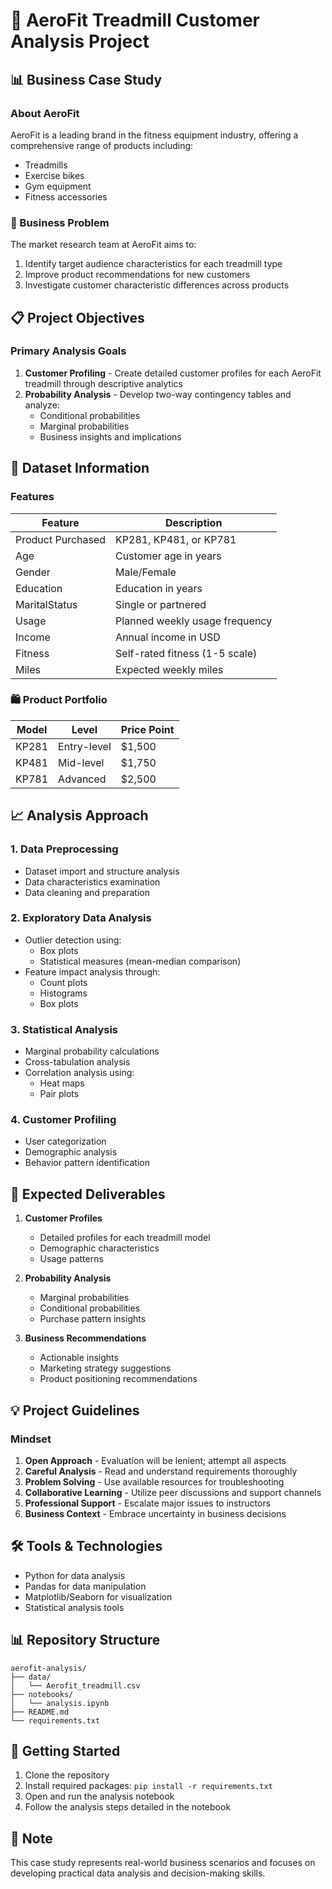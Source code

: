 # 🏃 AeroFit Treadmill Customer Analysis Project

## 📊 Business Case Study

### About AeroFit
AeroFit is a leading brand in the fitness equipment industry, offering a comprehensive range of products including:
- Treadmills
- Exercise bikes
- Gym equipment
- Fitness accessories

### 🎯 Business Problem
The market research team at AeroFit aims to:
1. Identify target audience characteristics for each treadmill type
2. Improve product recommendations for new customers
3. Investigate customer characteristic differences across products

## 📋 Project Objectives

### Primary Analysis Goals
1. **Customer Profiling** - Create detailed customer profiles for each AeroFit treadmill through descriptive analytics
2. **Probability Analysis** - Develop two-way contingency tables and analyze:
   - Conditional probabilities
   - Marginal probabilities
   - Business insights and implications

## 📂 Dataset Information

### Features
| Feature | Description |
|---------|------------|
| Product Purchased | KP281, KP481, or KP781 |
| Age | Customer age in years |
| Gender | Male/Female |
| Education | Education in years |
| MaritalStatus | Single or partnered |
| Usage | Planned weekly usage frequency |
| Income | Annual income in USD |
| Fitness | Self-rated fitness (1-5 scale) |
| Miles | Expected weekly miles |

### 🛍️ Product Portfolio
| Model | Level | Price Point |
|-------|-------|-------------|
| KP281 | Entry-level | $1,500 |
| KP481 | Mid-level | $1,750 |
| KP781 | Advanced | $2,500 |

## 📈 Analysis Approach

### 1. Data Preprocessing
- Dataset import and structure analysis
- Data characteristics examination
- Data cleaning and preparation

### 2. Exploratory Data Analysis
- Outlier detection using:
  - Box plots
  - Statistical measures (mean-median comparison)
- Feature impact analysis through:
  - Count plots
  - Histograms
  - Box plots

### 3. Statistical Analysis
- Marginal probability calculations
- Cross-tabulation analysis
- Correlation analysis using:
  - Heat maps
  - Pair plots

### 4. Customer Profiling
- User categorization
- Demographic analysis
- Behavior pattern identification

## 🎯 Expected Deliverables

1. **Customer Profiles**
   - Detailed profiles for each treadmill model
   - Demographic characteristics
   - Usage patterns

2. **Probability Analysis**
   - Marginal probabilities
   - Conditional probabilities
   - Purchase pattern insights

3. **Business Recommendations**
   - Actionable insights
   - Marketing strategy suggestions
   - Product positioning recommendations

## 💡 Project Guidelines

### Mindset
1. **Open Approach** - Evaluation will be lenient; attempt all aspects
2. **Careful Analysis** - Read and understand requirements thoroughly
3. **Problem Solving** - Use available resources for troubleshooting
4. **Collaborative Learning** - Utilize peer discussions and support channels
5. **Professional Support** - Escalate major issues to instructors
6. **Business Context** - Embrace uncertainty in business decisions

## 🛠️ Tools & Technologies
- Python for data analysis
- Pandas for data manipulation
- Matplotlib/Seaborn for visualization
- Statistical analysis tools

## 📊 Repository Structure
```
aerofit-analysis/
├── data/
│   └── Aerofit_treadmill.csv
├── notebooks/
│   └── analysis.ipynb
├── README.md
└── requirements.txt
```

## 🚀 Getting Started
1. Clone the repository
2. Install required packages: `pip install -r requirements.txt`
3. Open and run the analysis notebook
4. Follow the analysis steps detailed in the notebook

## 📝 Note
This case study represents real-world business scenarios and focuses on developing practical data analysis and decision-making skills.
